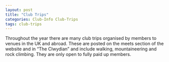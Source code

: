 ```yaml
---
layout: post
title: "Club Trips"
categories: Club-Info Club-Trips
tags: club-trips
---
```


Throughout the year there are many club trips organised by members to venues in the UK and abroad. These are posted on the meets section of the website and in “The Clwydian” and include walking, mountaineering and rock climbing. They are only open to fully paid up members.
